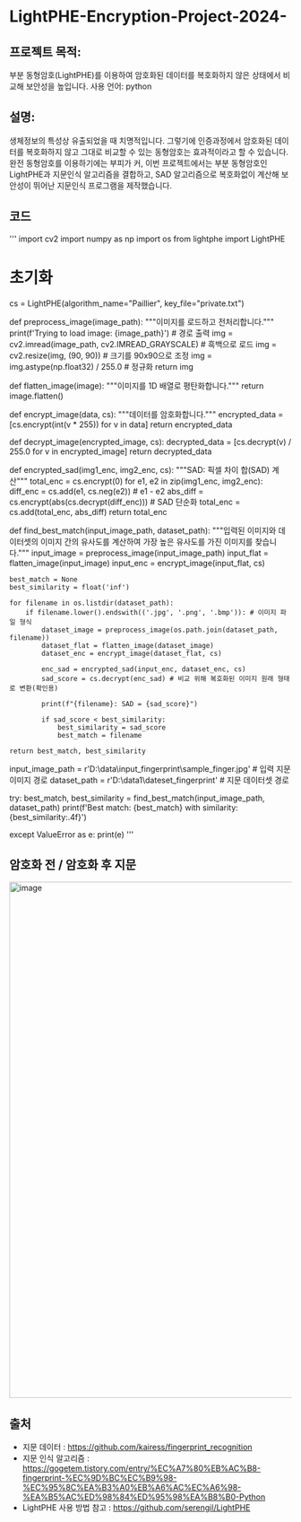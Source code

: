 # LightPHE-Encryption-Project-2024-


## 프로젝트 목적:
부분 동형암호(LightPHE)를 이용하여 암호화된 데이터를 복호화하지 않은 상태에서 비교해 보안성을 높입니다. 
사용 언어: python

## 설명:
생체정보의 특성상 유출되었을 때 치명적입니다. 그렇기에 인증과정에서 암호화된 데이터를 복호화하지 않고 그대로 비교할 수 있는 동형암호는 효과적이라고 할 수 있습니다.
완전 동형암호를 이용하기에는 부피가 커, 이번 프로젝트에서는 부분 동형암호인 LightPHE과 지문인식 알고리즘을 결합하고, SAD 알고리즘으로 복호화없이 계산해 보안성이 뛰어난 지문인식 프로그램을 제작했습니다.

## 코드 
'''
import cv2
import numpy as np
import os
from lightphe import LightPHE

# 초기화
cs = LightPHE(algorithm_name="Paillier", key_file="private.txt")

def preprocess_image(image_path):
    """이미지를 로드하고 전처리합니다."""
    print(f'Trying to load image: {image_path}')  # 경로 출력
    img = cv2.imread(image_path, cv2.IMREAD_GRAYSCALE)  # 흑백으로 로드
    img = cv2.resize(img, (90, 90))  # 크기를 90x90으로 조정
    img = img.astype(np.float32) / 255.0  # 정규화
    return img

def flatten_image(image):
    """이미지를 1D 배열로 평탄화합니다."""
    return image.flatten()


def encrypt_image(data, cs):
    """데이터를 암호화합니다."""
    encrypted_data = [cs.encrypt(int(v * 255)) for v in data]
    return encrypted_data

def decrypt_image(encrypted_image, cs):
    decrypted_data = [cs.decrypt(v) / 255.0 for v in encrypted_image]
    return decrypted_data

def encrypted_sad(img1_enc, img2_enc, cs):
    """SAD: 픽셀 차이 합(SAD) 계산"""
    total_enc = cs.encrypt(0)
    for e1, e2 in zip(img1_enc, img2_enc):
        diff_enc = cs.add(e1, cs.neg(e2))  # e1 - e2
        abs_diff = cs.encrypt(abs(cs.decrypt(diff_enc)))  # SAD 단순화
        total_enc = cs.add(total_enc, abs_diff)
    return total_enc

def find_best_match(input_image_path, dataset_path):
    """입력된 이미지와 데이터셋의 이미지 간의 유사도를 계산하여 가장 높은 유사도를 가진 이미지를 찾습니다."""
    input_image = preprocess_image(input_image_path)
    input_flat = flatten_image(input_image)
    input_enc = encrypt_image(input_flat, cs)

    best_match = None
    best_similarity = float('inf')

    for filename in os.listdir(dataset_path):
        if filename.lower().endswith(('.jpg', '.png', '.bmp')): # 이미지 파일 형식
            dataset_image = preprocess_image(os.path.join(dataset_path, filename))
            dataset_flat = flatten_image(dataset_image)
            dataset_enc = encrypt_image(dataset_flat, cs)

            enc_sad = encrypted_sad(input_enc, dataset_enc, cs) 
            sad_score = cs.decrypt(enc_sad) # 비교 위해 복호화된 이미지 원래 형태로 변환(확인용)

            print(f"{filename}: SAD = {sad_score}")

            if sad_score < best_similarity:
                best_similarity = sad_score
                best_match = filename

    return best_match, best_similarity

input_image_path = r'D:\data\input_fingerprint\sample_finger.jpg'  # 입력 지문 이미지 경로
dataset_path = r'D:\data1\dateset_fingerprint'  # 지문 데이터셋 경로

try:
    best_match, best_similarity = find_best_match(input_image_path, dataset_path)
    print(f'Best match: {best_match} with similarity: {best_similarity:.4f}')

except ValueError as e:
    print(e)
'''





## 암호화 전 / 암호화 후 지문
<img width="1918" height="920" alt="image" src="https://github.com/user-attachments/assets/596de617-3dba-4dd6-a39f-94890211b17e" />

## 출처
- 지문 데이터 : https://github.com/kairess/fingerprint_recognition
- 지문 인식 알고리즘 : https://gogetem.tistory.com/entry/%EC%A7%80%EB%AC%B8-fingerprint-%EC%9D%BC%EC%B9%98-%EC%95%8C%EA%B3%A0%EB%A6%AC%EC%A6%98-%EA%B5%AC%ED%98%84%ED%95%98%EA%B8%B0-Python
- LightPHE 사용 방법 참고 : https://github.com/serengil/LightPHE
